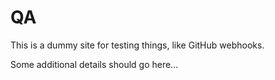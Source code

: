 # QA

This is a dummy site for testing things, like GitHub webhooks.

Some additional details should go here...
